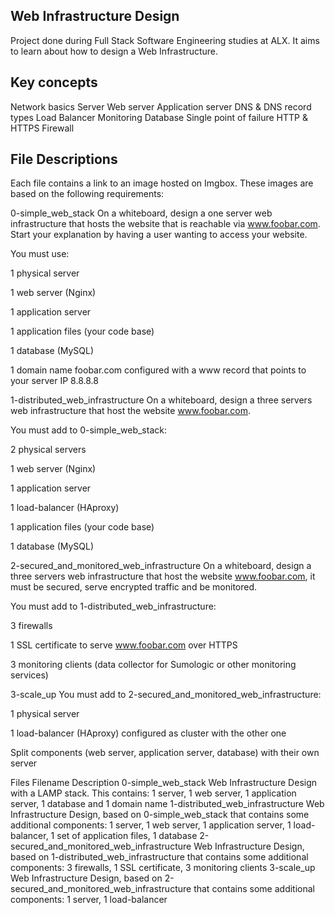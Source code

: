 ## Web Infrastructure Design

Project done during Full Stack Software Engineering studies at ALX. It aims to learn about how to design a Web Infrastructure.

## Key concepts

Network basics
Server
Web server
Application server
DNS & DNS record types
Load Balancer
Monitoring
Database
Single point of failure
HTTP & HTTPS
Firewall

## File Descriptions

Each file contains a link to an image hosted on Imgbox. These images are based on the following requirements:

0-simple_web_stack
On a whiteboard, design a one server web infrastructure that hosts the website that is reachable via www.foobar.com. Start your explanation by having a user wanting to access your website.

You must use:

1 physical server

1 web server (Nginx)

1 application server

1 application files (your code base)

1 database (MySQL)

1 domain name foobar.com configured with a www record that points to your server IP 8.8.8.8

1-distributed_web_infrastructure
On a whiteboard, design a three servers web infrastructure that host the website www.foobar.com.

You must add to 0-simple_web_stack:

2 physical servers

1 web server (Nginx)

1 application server

1 load-balancer (HAproxy)

1 application files (your code base)

1 database (MySQL)

2-secured_and_monitored_web_infrastructure
On a whiteboard, design a three servers web infrastructure that host the website www.foobar.com, it must be secured, serve encrypted traffic and be monitored.

You must add to 1-distributed_web_infrastructure:

3 firewalls

1 SSL certificate to serve www.foobar.com over HTTPS

3 monitoring clients (data collector for Sumologic or other monitoring services)

3-scale_up
You must add to 2-secured_and_monitored_web_infrastructure:

1 physical server

1 load-balancer (HAproxy) configured as cluster with the other one

Split components (web server, application server, database) with their own server

Files
Filename	Description
0-simple_web_stack	Web Infrastructure Design with a LAMP stack. This contains: 1 server, 1 web server, 1 application server, 1 database and 1 domain name
1-distributed_web_infrastructure	Web Infrastructure Design, based on 0-simple_web_stack that contains some additional components: 1 server, 1 web server, 1 application server, 1 load-balancer, 1 set of application files, 1 database
2-secured_and_monitored_web_infrastructure	Web Infrastructure Design, based on 1-distributed_web_infrastructure that contains some additional components: 3 firewalls, 1 SSL certificate, 3 monitoring clients
3-scale_up	Web Infrastructure Design, based on 2-secured_and_monitored_web_infrastructure that contains some additional components: 1 server, 1 load-balancer
